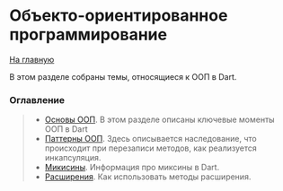 # Объекто-ориентированное программирование 
[На главную](../dart.MD)

В этом разделе собраны темы, относящиеся к ООП в Dart.
### Оглавление
>- [Основы ООП](basics/basics.md). В этом разделе описаны ключевые моменты ООП в Dart
>- [Паттерны ООП](patterns/patterns.md). Здесь описывается наследование, что происходит при перезаписи методов, как реализуется инкапсуляция.
>- [Микисины](mixins/mixins.md). Информация про миксины в Dart.
>- [Расширения](extention/extention.dart). Как использовать методы расширения.

